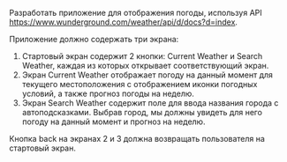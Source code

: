 Разработать приложение для отображения погоды, используя API https://www.wunderground.com/weather/api/d/docs?d=index.

Приложение должно содержать три экрана:
1. Стартовый экран содержит 2 кнопки: Current Weather и Search Weather, каждая из
которых открывает соответствующий экран.
2. Экран Current Weather отображает погоду на данный момент для текущего
местоположения с отображением иконки погодных условий, а также прогноз погоды на
неделю.
3. Экран Search Weather содержит поле для ввода названия города с автоподсказками.
Выбрав город, мы должны увидеть для него погоду на данный момент и прогноз на
неделю.

Кнопка back на экранах 2 и 3 должна возвращать пользователя на стартовый экран.
